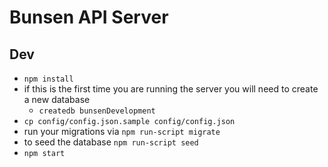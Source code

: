 Bunsen API Server
==========

## Dev
* `npm install`
* if this is the first time you are running the server you will need to create a new database
  - `createdb bunsenDevelopment`
* `cp config/config.json.sample config/config.json`
* run your migrations via `npm run-script migrate`
* to seed the database `npm run-script seed`
* `npm start`
